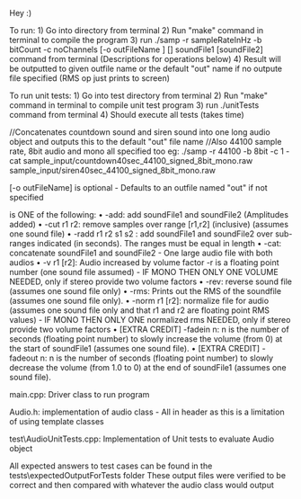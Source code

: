 Hey :)

To run: 
    1) Go into directory from terminal
    2) Run "make" command in terminal to compile the program
    3) run ./samp -r sampleRateInHz -b bitCount -c noChannels [-o outFileName ] [<ops>] soundFile1 [soundFile2] 
		command from terminal (Descriptions for operations below)
	4) Result will be outputted to given outfile name or the default "out" name if no outpute file specified
		(RMS op just prints to screen)
	
To run unit tests:
	1) Go into test directory from terminal
	2) Run "make" command in terminal to compile unit test program
	3) run ./unitTests command from terminal
	4) Should execute all tests (takes time)
	
//Concatenates countdown sound and siren sound into one long audio object and outputs this to the default "out" file name
//Also 44100 sample rate, 8bit audio and mono all specified too 
eg: ./samp -r 44100 -b 8bit -c 1  -cat sample_input/countdown40sec_44100_signed_8bit_mono.raw sample_input/siren40sec_44100_signed_8bit_mono.raw

[-o outFileName] is optional - Defaults to an outfile named "out" if not specified

<ops> is ONE of the following:
• -add: add soundFile1 and soundFile2 (Amplitudes added)
• -cut r1 r2: remove samples over range [r1,r2] (inclusive) (assumes one sound file)
• -radd r1 r2 s1 s2 : add soundFile1 and soundFile2 over sub-ranges indicated (in seconds). The ranges must be equal in length
• -cat: concatenate soundFile1 and soundFile2 - One large audio file with both audios
• -v r1 [r2]: Audio increased by volume factor -r is a floating point number (one sound file assumed)
			- IF MONO THEN ONLY ONE VOLUME NEEDED, only if stereo provide two volume factors
• -rev: reverse sound file (assumes one sound file only)
• -rms: Prints out the RMS of the soundfile (assumes one sound file only).
• -norm r1 [r2]: normalize file for audio (assumes one sound file only and that r1 and r2 are floating point RMS values)
			- IF MONO THEN ONLY ONE normalized rms NEEDED, only if stereo provide two volume factors
• [EXTRA CREDIT] -fadein n: n is the number of seconds (floating point number) to slowly increase the volume (from 0) at 
the start of soundFile1 (assumes one sound file).
• [EXTRA CREDIT] -fadeout n: n is the number of seconds (floating point number) to slowly decrease the volume (from 1.0 to 0) 
at the end of soundFile1 (assumes one sound file). 


main.cpp:
	Driver class to run program

Audio.h:
	implementation of audio class - All in header as this is a limitation of using template classes
	
test\AudioUnitTests.cpp:
	Implementation of Unit tests to evaluate Audio object
	
All expected answers to test cases can be found in the tests\expectedOutputForTests folder
These output files were verified to be correct and then compared with whatever the audio class would output
	

	